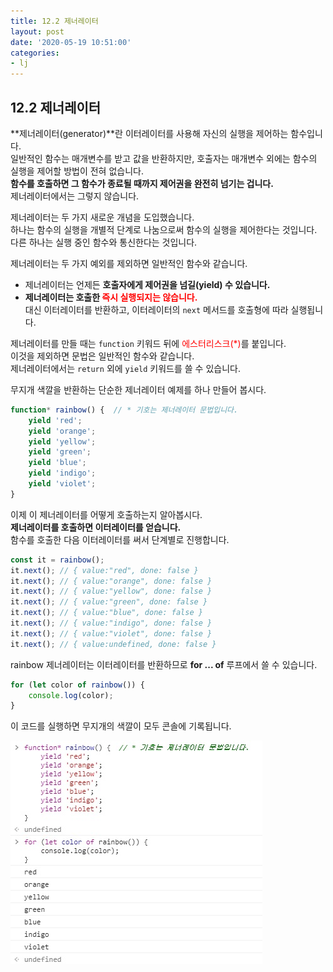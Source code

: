 ```yaml
---
title: 12.2 제너레이터
layout: post
date: '2020-05-19 10:51:00'
categories:
- lj
---
```


## 12.2 제너레이터

**제너레이터(generator)**란 이터레이터를 사용해 자신의 실행을 제어하는 함수입니다.  
일반적인 함수는 매개변수를 받고 값을 반환하지만, 호출자는 매개변수 외에는 함수의 실행을 제어할 방법이 전혀 없습니다.  
**함수를 호출하면 그 함수가 종료될 때까지 제어권을 완전히 넘기는 겁니다.**  
제너레이터에서는 그렇지 않습니다.  

제너레이터는 두 가지 새로운 개념을 도입했습니다.  
하나는 함수의 실행을 개별적 단계로 나눔으로써 함수의 실행을 제어한다는 것입니다.  
다른 하나는 실행 중인 함수와 통신한다는 것입니다.

제너레이터는 두 가지 예외를 제외하면 일반적인 함수와 같습니다.

* 제너레이터는 언제든 **호출자에게 제어권을 넘길(yield) 수 있습니다.**
* **제너레이터는 호출한 <span style="color:red">즉시 실행되지는 않습니다.</span>**  
  대신 이터레이터를 반환하고, 이터레이터의 `next` 메서드를 호출형에 따라 실행됩니다.
  
제너레이터를 만들 때는 `function` 키워드 뒤에 <span style="color:red">에스터리스크(*)</span>를 붙입니다.  
이것을 제외하면 문법은 일반적인 함수와 같습니다.  
제너레이터에서는 `return` 외에 `yield` 키워드를 쓸 수 있습니다.

무지개 색깔을 반환하는 단순한 제너레이터 예제를 하나 만들어 봅시다.

```javascript
function* rainbow() {  // * 기호는 제너레이터 문법입니다.
    yield 'red';
    yield 'orange';
    yield 'yellow';
    yield 'green';
    yield 'blue';
    yield 'indigo';
    yield 'violet';
}
```

이제 이 제너레이터를 어떻게 호출하는지 알아봅시다.  
**제너레이터를 호출하면 이터레이터를 얻습니다.**  
함수를 호출한 다음 이터레이터를 써서 단계별로 진행합니다.  

```javascript
const it = rainbow();
it.next(); // { value:"red", done: false }
it.next(); // { value:"orange", done: false }
it.next(); // { value:"yellow", done: false }
it.next(); // { value:"green", done: false }
it.next(); // { value:"blue", done: false }
it.next(); // { value:"indigo", done: false }
it.next(); // { value:"violet", done: false }
it.next(); // { value:undefined, done: false }
```

rainbow 제너레이터는 이터레이터를 반환하므로 **for ... of** 루프에서 쓸 수 있습니다.

```javascript
for (let color of rainbow()) {
    console.log(color);
}
```

이 코드를 실행하면 무지개의 색깔이 모두 콘솔에 기록됩니다.

![](/static/img/learningjs/image96.jpg)